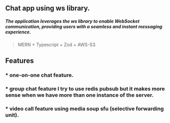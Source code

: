 ## Chat app using ws library.

##### The application leverages the ws library to enable WebSocket communication, providing users with a seamless and instant messaging experience.

> MERN + Typescript + Zod + AWS-S3.

## Features

### \* one-on-one chat feature.

### \* group chat feature I try to use redis pubsub but it makes more sense when we have more than one instance of the server.

### \* video call feature using media soup sfu (selective forwarding unit).
